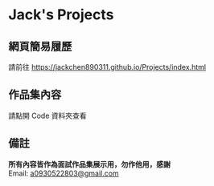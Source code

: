 # Jack's Projects

## 網頁簡易履歷
請前往 https://jackchen890311.github.io/Projects/index.html

## 作品集內容
請點開 Code 資料夾查看
  
## 備註
**所有內容皆作為面試作品集展示用，勿作他用，感謝**  
Email: a0930522803@gmail.com